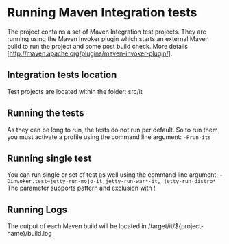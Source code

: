 Running Maven Integration tests
=====================
The project contains a set of Maven Integration test projects.
They are running using the Maven Invoker plugin which starts an external Maven build to run the project and some post build check.
More details [http://maven.apache.org/plugins/maven-invoker-plugin/].

Integration tests location
--------------------
Test projects are located within the folder: src/it

Running the tests
--------------------
As they can be long to run, the tests do not run per default. So to run them you must activate a profile using the command line argument: ```-Prun-its``` 

Running single test
--------------------
You can run single or set of test as well using the command line argument: ```-Dinvoker.test=jetty-run-mojo-it,jetty-run-war*-it,!jetty-run-distro*```
The parameter supports pattern and exclusion with !

Running Logs
--------------------
The output of each Maven build will be located in /target/it/${project-name}/build.log


